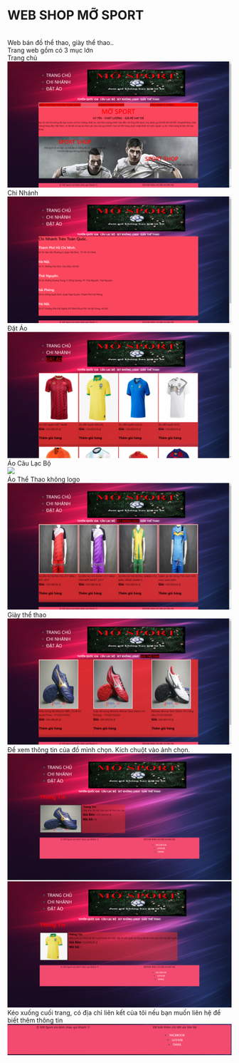 <h1> WEB SHOP MỠ SPORT</h1><br/>
<a>Web bán đồ thể thao, giày thể thao..<br/>
Trang web gồm có 3 mục lớn<br/>
Trang chủ<br/>
<img src="https://raw.githubusercontent.com/thachlongfv114/WEBTHUONGMAI/master/anh/trangchu.PNG"/><br/>
Chi Nhánh<br/>  
<img src="https://raw.githubusercontent.com/thachlongfv114/WEBTHUONGMAI/master/anh/chinhanh.PNG"><br/>
Đặt Áo<br/>
<img src="https://raw.githubusercontent.com/thachlongfv114/WEBTHUONGMAI/thach1/anh/datao.PNG"><br/>
Áo Câu Lạc Bộ<br/>
<img src="https://raw.githubusercontent.com/thachlongfv114/WEBTHUONGMAI/master/anh/clb.PNG"><br/>
Áo Thể Thao không logo<br/>
<img src="https://raw.githubusercontent.com/thachlongfv114/WEBTHUONGMAI/master/anh/kologo.PNG"><br/>
Giày thể thao
<img src="https://raw.githubusercontent.com/thachlongfv114/WEBTHUONGMAI/master/anh/giay.PNG"> <br/>
Để xem thông tin của đồ mình chọn. Kích chuột vào ảnh chọn.<br/>
<img src="https://raw.githubusercontent.com/thachlongfv114/WEBTHUONGMAI/master/anh/tt1.PNG"><br/>
<img src="https://raw.githubusercontent.com/thachlongfv114/WEBTHUONGMAI/master/anh/tt2.PNG"><br/>
 Kéo xuống cuối trang, có địa chỉ liên kết của tôi nếu bạn muốn liên hệ để biết thêm thông tin <br/>
  <img src="https://raw.githubusercontent.com/thachlongfv114/WEBTHUONGMAI/master/anh/lienhe.PNG"><br/>
</a>

